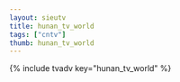 ```yaml
--- 
layout: sieutv
title: hunan_tv_world
tags: ["cntv"]
thumb: hunan_tv_world
---
```

{% include tvadv key="hunan_tv_world" %}
